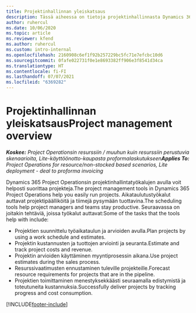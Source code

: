 ```yaml
---
title: Projektinhallinnan yleiskatsaus
description: Tässä aiheessa on tietoja projektinhallinnasta Dynamics 365 Project Operationsissa.
author: ruhercul
ms.date: 10/06/2020
ms.topic: article
ms.reviewer: kfend
ms.author: ruhercul
ms.custom: intro-internal
ms.openlocfilehash: 2160908c6ef1f92b257229bc5fc71e7efcbc10d6
ms.sourcegitcommit: 0fafe022731f0e1e8693382ff906e3f8541d34ca
ms.translationtype: HT
ms.contentlocale: fi-FI
ms.lasthandoff: 07/07/2021
ms.locfileid: "6369282"
---
```

# <a name="project-management-overview"></a><span data-ttu-id="e9d36-103">Projektinhallinnan yleiskatsaus</span><span class="sxs-lookup"><span data-stu-id="e9d36-103">Project management overview</span></span>

<span data-ttu-id="e9d36-104">_**Koskee:** Project Operationsin resurssiin / muuhun kuin resurssiin perustuvia skenaarioita, Lite-käyttöönotto-kaupasta proformalaskutukseen_</span><span class="sxs-lookup"><span data-stu-id="e9d36-104">_**Applies To:** Project Operations for resource/non-stocked based scenarios, Lite deployment - deal to proforma invoicing_</span></span>

<span data-ttu-id="e9d36-105">Dynamics 365 Project Operationsin projektinhallintatyökalujen avulla voit helposti suorittaa projekteja.</span><span class="sxs-lookup"><span data-stu-id="e9d36-105">The project management tools in Dynamics 365 Project Operations help you easily run projects.</span></span> <span data-ttu-id="e9d36-106">Aikataulutustyökalut auttavat projektipäälliköitä ja tiimejä pysymään tuottavina.</span><span class="sxs-lookup"><span data-stu-id="e9d36-106">The scheduling tools help project managers and teams stay productive.</span></span> <span data-ttu-id="e9d36-107">Seuraavassa on joitakin tehtäviä, joissa työkalut auttavat:</span><span class="sxs-lookup"><span data-stu-id="e9d36-107">Some of the tasks that the tools help with include:</span></span>

- <span data-ttu-id="e9d36-108">Projektien suunnittelu työaikataulun ja arvioiden avulla.</span><span class="sxs-lookup"><span data-stu-id="e9d36-108">Plan projects by using a work schedule and estimates.</span></span>
- <span data-ttu-id="e9d36-109">Projektin kustannusten ja tuottojen arviointi ja seuranta.</span><span class="sxs-lookup"><span data-stu-id="e9d36-109">Estimate and track project costs and revenue.</span></span>
- <span data-ttu-id="e9d36-110">Projektin arvioiden käyttäminen myyntiprosessin aikana.</span><span class="sxs-lookup"><span data-stu-id="e9d36-110">Use project estimates during the sales process.</span></span>
- <span data-ttu-id="e9d36-111">Resurssivaatimusten ennustaminen tuleville projekteille.</span><span class="sxs-lookup"><span data-stu-id="e9d36-111">Forecast resource requirements for projects that are in the pipeline.</span></span>
- <span data-ttu-id="e9d36-112">Projektien toimittaminen menestyksekkäästi seuraamalla edistymistä ja toteutuneita kustannuksia.</span><span class="sxs-lookup"><span data-stu-id="e9d36-112">Successfully deliver projects by tracking progress and cost consumption.</span></span>


[!INCLUDE[footer-include](../includes/footer-banner.md)]